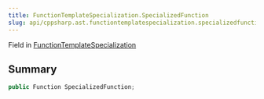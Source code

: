 ```yaml
---
title: FunctionTemplateSpecialization.SpecializedFunction
slug: api/cppsharp.ast.functiontemplatespecialization.specializedfunction
---
```

Field in [FunctionTemplateSpecialization](/api/cppsharp/ast/functiontemplatespecialization)

## Summary



```csharp
public Function SpecializedFunction;
```

